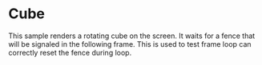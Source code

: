# Cube

This sample renders a rotating cube on the screen. It waits for a fence that
will be signaled in the following frame. This is used to test frame loop can
correctly reset the fence during loop.
